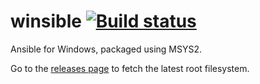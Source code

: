 # winsible [![Build status][appveyor-badge]][appveyor-url]

Ansible for Windows, packaged using MSYS2.

Go to the [releases page](https://github.com/egraff/winsible/releases) to fetch the latest root filesystem.

[appveyor-badge]: https://ci.appveyor.com/api/projects/status/1svw9x8mofp3uuxi/branch/master?svg=true
[appveyor-url]: https://ci.appveyor.com/project/egraff/winsible/branch/master
